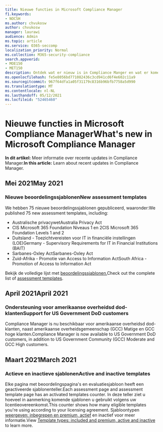 ```yaml
---
title: Nieuwe functies in Microsoft Compliance Manager
f1.keywords:
- NOCSH
ms.author: chvukosw
author: chvukosw
manager: laurawi
audience: Admin
ms.topic: article
ms.service: O365-seccomp
localization_priority: Normal
ms.collection: M365-security-compliance
search.appverid:
- MOE150
- MET150
description: Ontdek wat er nieuw is in Compliance Manger en wat er komen gaat. Lees meer over bijgewerkte beoordelingen, nieuwe beoordelingssjablonen, nieuwe acties en meer.
ms.openlocfilehash: fe5e8056bd771082436c3cd941cd6f4e602c11a9
ms.sourcegitcommit: 967f64dfa1a05f31179c8316b96bfb7758a5d990
ms.translationtype: MT
ms.contentlocale: nl-NL
ms.lasthandoff: 05/12/2021
ms.locfileid: "52465460"
---
```

# <a name="whats-new-in-microsoft-compliance-manager"></a><span data-ttu-id="cf2bf-104">Nieuwe functies in Microsoft Compliance Manager</span><span class="sxs-lookup"><span data-stu-id="cf2bf-104">What's new in Microsoft Compliance Manager</span></span>

<span data-ttu-id="cf2bf-105">**In dit artikel:** Meer informatie over recente updates in Compliance Manager.</span><span class="sxs-lookup"><span data-stu-id="cf2bf-105">**In this article:** Learn about recent updates in Compliance Manager.</span></span>

## <a name="may-2021"></a><span data-ttu-id="cf2bf-106">Mei 2021</span><span class="sxs-lookup"><span data-stu-id="cf2bf-106">May 2021</span></span>

### <a name="new-assessment-templates"></a><span data-ttu-id="cf2bf-107">Nieuwe beoordelingssjablonen</span><span class="sxs-lookup"><span data-stu-id="cf2bf-107">New assessment templates</span></span>

<span data-ttu-id="cf2bf-108">We hebben 75 nieuwe beoordelingssjablonen gepubliceerd, waaronder:</span><span class="sxs-lookup"><span data-stu-id="cf2bf-108">We published 75 new assessment templates, including:</span></span>
- <span data-ttu-id="cf2bf-109">Australische privacywet</span><span class="sxs-lookup"><span data-stu-id="cf2bf-109">Australia Privacy Act</span></span>
- <span data-ttu-id="cf2bf-110">CIS Microsoft 365 Foundation Niveaus 1 en 2</span><span class="sxs-lookup"><span data-stu-id="cf2bf-110">CIS Microsoft 365 Foundation Levels 1 and 2</span></span>
- <span data-ttu-id="cf2bf-111">Duitsland - Toezichtvereisten voor IT in financiële instellingen (LOE)</span><span class="sxs-lookup"><span data-stu-id="cf2bf-111">Germany - Supervisory Requirements for IT in Financial Institutions (BAIT)</span></span>
- <span data-ttu-id="cf2bf-112">Sarbanes-Oxley Act</span><span class="sxs-lookup"><span data-stu-id="cf2bf-112">Sarbanes-Oxley Act</span></span>
- <span data-ttu-id="cf2bf-113">Zuid-Afrika - Promotie van Access to Information Act</span><span class="sxs-lookup"><span data-stu-id="cf2bf-113">South Africa - Promotion of Access to Information Act</span></span>

<span data-ttu-id="cf2bf-114">Bekijk de volledige lijst met [beoordelingssjablonen.](compliance-manager-templates-list.md)</span><span class="sxs-lookup"><span data-stu-id="cf2bf-114">Check out the complete list of [assessment templates](compliance-manager-templates-list.md).</span></span>

## <a name="april-2021"></a><span data-ttu-id="cf2bf-115">April 2021</span><span class="sxs-lookup"><span data-stu-id="cf2bf-115">April 2021</span></span>

### <a name="support-for-us-government-dod-customers"></a><span data-ttu-id="cf2bf-116">Ondersteuning voor amerikaanse overheidsd dod-klanten</span><span class="sxs-lookup"><span data-stu-id="cf2bf-116">Support for US Government DoD customers</span></span>

<span data-ttu-id="cf2bf-117">Compliance Manager is nu beschikbaar voor amerikaanse overheidsd dod-klanten, naast amerikaanse overheidsgemeenschap (GCC) Matige en GCC hoge klanten.</span><span class="sxs-lookup"><span data-stu-id="cf2bf-117">Compliance Manager is now available to US Government DoD customers, in addition to US Government Community (GCC) Moderate and GCC High customers.</span></span>

## <a name="march-2021"></a><span data-ttu-id="cf2bf-118">Maart 2021</span><span class="sxs-lookup"><span data-stu-id="cf2bf-118">March 2021</span></span>

### <a name="active-and-inactive-templates"></a><span data-ttu-id="cf2bf-119">Actieve en inactieve sjablonen</span><span class="sxs-lookup"><span data-stu-id="cf2bf-119">Active and inactive templates</span></span>

<span data-ttu-id="cf2bf-120">Elke pagina met beoordelingspagina's en evaluatiesjabloon heeft een geactiveerde sjablonenteller.</span><span class="sxs-lookup"><span data-stu-id="cf2bf-120">Each assessment page and assessment template page has an activated templates counter.</span></span> <span data-ttu-id="cf2bf-121">In deze teller ziet u hoeveel in aanmerking komende sjablonen u gebruikt volgens uw licentieovereenkomst.</span><span class="sxs-lookup"><span data-stu-id="cf2bf-121">This counter shows how many eligible templates you're using according to your licensing agreement.</span></span> <span data-ttu-id="cf2bf-122">Sjabloontypen [weergeven: inbegrepen en premium, actief](compliance-manager-templates.md#template-types-included-and-premium-active-and-inactive) en inactief voor meer informatie.</span><span class="sxs-lookup"><span data-stu-id="cf2bf-122">View [Template types: included and premium, active and inactive](compliance-manager-templates.md#template-types-included-and-premium-active-and-inactive) to learn more.</span></span>